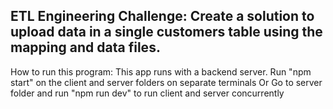 ## ETL Engineering Challenge: Create a solution to upload data in a single customers table using the mapping and data files.

How to run this program:
    This app runs with a backend server. 
    Run "npm start" on the client and server folders on separate terminals
    Or
    Go to server folder and run "npm run dev" to run client and server concurrently
